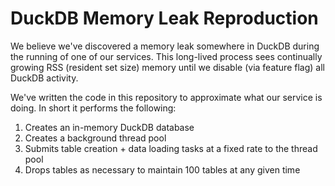 # DuckDB Memory Leak Reproduction

We believe we've discovered a memory leak somewhere in DuckDB during the running of one of our services. This long-lived
process sees continually growing RSS (resident set size) memory until we disable (via feature flag) all DuckDB activity.

We've written the code in this repository to approximate what our service is doing. In short it performs the following:

1. Creates an in-memory DuckDB database
2. Creates a background thread pool
3. Submits table creation + data loading tasks at a fixed rate to the thread pool
4. Drops tables as necessary to maintain 100 tables at any given time
